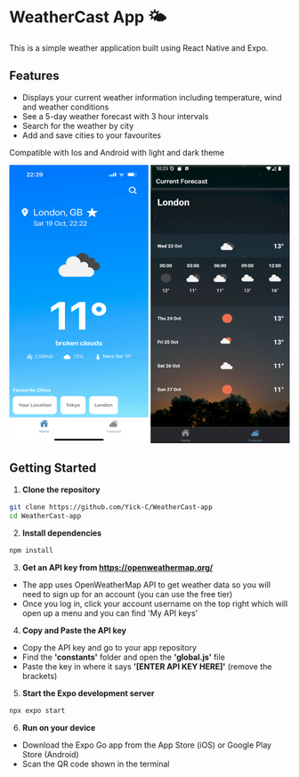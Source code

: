 # WeatherCast App 🌤️
This is a simple weather application built using React Native and Expo.

## Features

- Displays your current weather information including temperature, wind and weather conditions
- See a 5-day weather forecast with 3 hour intervals
- Search for the weather by city
- Add and save cities to your favourites

Compatible with Ios and Android with light and dark theme
<p align="center">
  <img src="https://github.com/Yick-C/WeatherCast-app/blob/master/assets/images/demo/ios_demo.png" width="250" height="500">
  <img src="https://github.com/Yick-C/WeatherCast-app/blob/master/assets/images/demo/android_demo2.png" width="250" height="500">
</p>

## Getting Started

1. **Clone the repository**
```bash
git clone https://github.com/Yick-C/WeatherCast-app
cd WeatherCast-app
```

2. **Install dependencies**
```bash
npm install
```

3. **Get an API key from https://openweathermap.org/**
  - The app uses OpenWeatherMap API to get weather data so you will need to sign up for an account (you can use the free tier)
  - Once you log in, click your account username on the top right which will open up a menu and you can find 'My API keys'

4. **Copy and Paste the API key**
  - Copy the API key and go to your app repository
  - Find the **'constants'** folder and open the **'global.js'** file
  - Paste the key in where it says **'[ENTER API KEY HERE]'** (remove the brackets)

5. **Start the Expo development server**
```bash
npx expo start
```

6. **Run on your device**
  - Download the Expo Go app from the App Store (iOS) or Google Play Store (Android)
  - Scan the QR code shown in the terminal 
